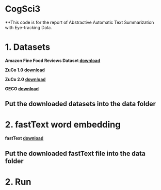 # CogSci3

**This code is for the report of Abstractive Automatic Text Summarization with Eye-tracking Data.

# 1. Datasets

**Amazon Fine Food Reviews Dataset [download](https://www.kaggle.com/snap/amazon-fine-food-reviews)**

**ZuCo 1.0 [download](https://osf.io/q3zws/)**

**ZuCo 2.0 [download](https://osf.io/2urht/)**

**GECO [download](https://expsy.ugent.be/downloads/geco/)**

## Put the downloaded datasets into the data folder

# 2. fastText word embedding

**fastText [download](https://fasttext.cc/docs/en/english-vectors.html)**

## Put the downloaded fastText file into the data folder

# 2. Run 
